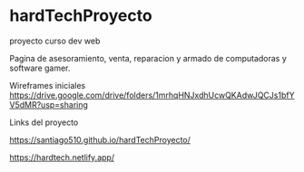 # hardTechProyecto
proyecto curso dev web

Pagina de asesoramiento, venta, reparacion y armado de computadoras y software gamer.

Wireframes iniciales
https://drive.google.com/drive/folders/1mrhqHNJxdhUcwQKAdwJQCJs1bfYV5dMR?usp=sharing

Links del proyecto

https://santiago510.github.io/hardTechProyecto/

https://hardtech.netlify.app/
